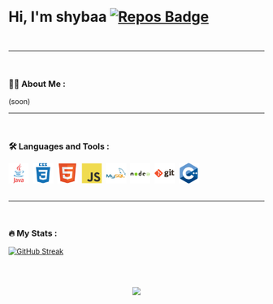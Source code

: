 &nbsp;

# Hi, I'm shybaa [![Repos Badge](https://badges.pufler.dev/repos/Shybaaaaa)](https://badges.pufler.dev)

&nbsp;

---

&nbsp;
### :woman_technologist: About Me :
(soon)
&nbsp;

---

&nbsp;
### :hammer_and_wrench: Languages and Tools :
<div>
  <img src="https://github.com/devicons/devicon/blob/master/icons/java/java-original-wordmark.svg" title="Java" alt="Java" width="40" height="40"/>&nbsp;
  <img src="https://github.com/devicons/devicon/blob/master/icons/css3/css3-plain-wordmark.svg"  title="CSS3" alt="CSS" width="40" height="40"/>&nbsp;
  <img src="https://github.com/devicons/devicon/blob/master/icons/html5/html5-original.svg" title="HTML5" alt="HTML" width="40" height="40"/>&nbsp;
  <img src="https://github.com/devicons/devicon/blob/master/icons/javascript/javascript-original.svg" title="JavaScript" alt="JavaScript" width="40" height="40"/>&nbsp;
  <img src="https://github.com/devicons/devicon/blob/master/icons/mysql/mysql-original-wordmark.svg" title="MySQL"  alt="MySQL" width="40" height="40"/>&nbsp;
  <img src="https://github.com/devicons/devicon/blob/master/icons/nodejs/nodejs-original-wordmark.svg" title="NodeJS" alt="NodeJS" width="40" height="40"/>&nbsp;
  <img src="https://github.com/devicons/devicon/blob/master/icons/git/git-original-wordmark.svg" title="Git" **alt="Git" width="40" height="40"/>&nbsp;
  <img src="https://github.com/devicons/devicon/blob/master/icons/cplusplus/cplusplus-original.svg" title="C++" **alt="C++" width="40" height="40"/>&nbsp;
</div>
&nbsp;

---

&nbsp;
### :fire: My Stats :
[![GitHub Streak](http://github-readme-streak-stats.herokuapp.com?user=Shybaaaaa&theme=dark&background=000000)](https://git.io/streak-stats)


<br><br>
<p align="center">
  <img width="395" height="auto" src="https://discord.c99.nl/widget/theme-4/526747156296630323.png">
</p>

